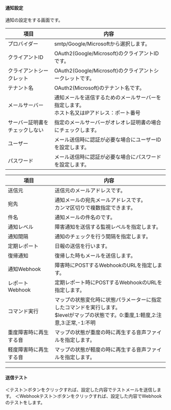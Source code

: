 #### 通知設定
<div class="text-xl">
通知の設定をする画面です。
</div>


<div class="text-sm">

|項目|内容|
|----|----|
|プロバイダー|smtp/Google/Microsoftから選択します。|
|クライアントID|OAuth2(Google/Microsoft)のクライアントIDです。|
|クライアントシークレット|OAuth2(Google/Microsoft)のクライアントシークレットです。|
|テナント名|OAuth2(Microsoft)のテナント名です。|
|メールサーバー|通知メールを送信するためのメールサーバーを指定します。<br>ホスト名又はIPアドレス：ポート番号|
|サーバー証明書をチェックしない|指定のメールサーバーがオレオレ証明書の場合にチェックします。|
|ユーザー|メール送信時に認証が必要な場合にユーザーIDを設定します。|
|パスワード|メール送信時に認証が必要な場合にパスワードを設定します。|

</div>

>>>

<div class="text-sm">

|項目|内容|
|----|----|
|送信元|送信元のメールアドレスです。|
|宛先|通知メールの宛先メールアドレスです。<br>カンマ区切りで複数指定できます。|
|件名|通知メールの件名のです。|
|通知レベル|障害通知を送信する監視レベルを指定します。|
|通知間隔|通知のチェックを行う間隔を指定します。|
|定期レポート|日報の送信を行います。|
|復帰通知|復帰した時もメールを送信します。|
|通知Webhook|障害時にPOSTするWebhookのURLを指定します。|
|レポートWebhook|定期レポート時にPOSTするWebhookのURLを指定します。|
|コマンド実行|マップの状態変化時に状態パラメーターに指定したコマンドを実行します。<br> $levelがマップの状態です。0:重度,1:軽度,2:注意,3:正常,-1:不明|
|重度障害時に再生する音|マップの状態が重度の時に再生する音声ファイルを指定します。|
|軽度障害時に再生する音|マップの状態が軽度の時に再生する音声ファイルを指定します。|

</div>

---
#### 送信テスト

<div class="text-xl">
＜テスト＞ボタンをクリックすれば、設定した内容でテストメールを送信します。
＜Webhookテスト＞ボタンをクリックすれば、設定した内容でWebhookのテストをします。
</div>

